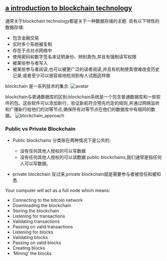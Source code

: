 ## [a introduction to blockchain technology](https://bitsonblocks.net/2015/09/09/a-gentle-introduction-to-blockchain-technology/)
通常关于blockchain technology都是关于一种数据存储的主题.
具有以下特性的数据存储:
- 包含金融交易
- 实时多个系统被复制
- 存在于点对点网络中
- 使用密码和数字签名来证明身份、辨别真伪,并且有强制读写权限
- 被某些参与者写入
- 被某些参与者阅读,也可以被更广泛的读者阅读,并且有机制使其很难改变历史记录,或者至少可以很容易地检测到有人试图这样做

blockchain 是一系列技术的集合.
![avatar](https://bitsonblocks.files.wordpress.com/2015/09/blockchain_bag2.png)

blockchain与普通数据库的区别:blockchain系统是一个包含普通数据库和一些软件的包。这些软件可以添加新行，验证新航符合预先约定的规则,并通过网络监听和广播新行给他们的对等节点,确保所有对等节点在他们的数据库中有相同的数据。
![blockchain_approach](https://bitsonblocks.files.wordpress.com/2015/09/bitcoin_approach.jpg)


### Public vs Private Blockchain
- Public blockchains
分类账在两种情况下是公共的:
  - 没有任何其他人授权的可以写数据
  - 没有任何其他人授权的可以读数据
public blockchains,我们通常是指任何人可以写数据。

- private blockchain
反过来,private blockchain就是需要参与者被信任和被知悉.





Your computer will act as a full node which means:
  - Connecting to the bitcoin network
  - Downloading the blockchain
  - Storing the blockchain
  - Listening for transactions
  - Validating transactions
  - Passing on valid transactions
  - Listening for blocks
  - Validating blocks
  - Passing on valid blocks
  - Creating blocks
  - ‘Mining’ the blocks
